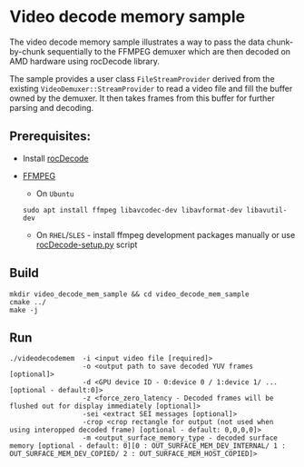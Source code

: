 # Video decode memory sample

The video decode memory sample illustrates a way to pass the data chunk-by-chunk sequentially to the FFMPEG demuxer which are then decoded on AMD hardware using rocDecode library.

The sample provides a user class `FileStreamProvider` derived from the existing `VideoDemuxer::StreamProvider` to read a video file and fill the buffer owned by the demuxer. It then takes frames from this buffer for further parsing and decoding.

## Prerequisites:

* Install [rocDecode](../../README.md#build-and-install-instructions)

* [FFMPEG](https://ffmpeg.org/about.html)

    * On `Ubuntu`

  ```shell
  sudo apt install ffmpeg libavcodec-dev libavformat-dev libavutil-dev
  ```
  
    * On `RHEL`/`SLES` - install ffmpeg development packages manually or use [rocDecode-setup.py](../../rocDecode-setup.py) script

## Build

```shell
mkdir video_decode_mem_sample && cd video_decode_mem_sample
cmake ../
make -j
```

## Run

```shell
./videodecodemem  -i <input video file [required]> 
                  -o <output path to save decoded YUV frames [optional]> 
                  -d <GPU device ID - 0:device 0 / 1:device 1/ ... [optional - default:0]>
                  -z <force_zero_latency - Decoded frames will be flushed out for display immediately [optional]>
                  -sei <extract SEI messages [optional]>
                  -crop <crop rectangle for output (not used when using interopped decoded frame) [optional - default: 0,0,0,0]>
                  -m <output_surface_memory_type - decoded surface memory [optional - default: 0][0 : OUT_SURFACE_MEM_DEV_INTERNAL/ 1 : OUT_SURFACE_MEM_DEV_COPIED/ 2 : OUT_SURFACE_MEM_HOST_COPIED]>
```